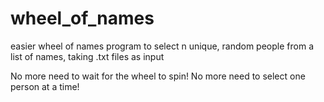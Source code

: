 # wheel_of_names
easier wheel of names program to select n unique, random people from a list of names, taking .txt files as input

No more need to wait for the wheel to spin!
No more need to select one person at a time!
